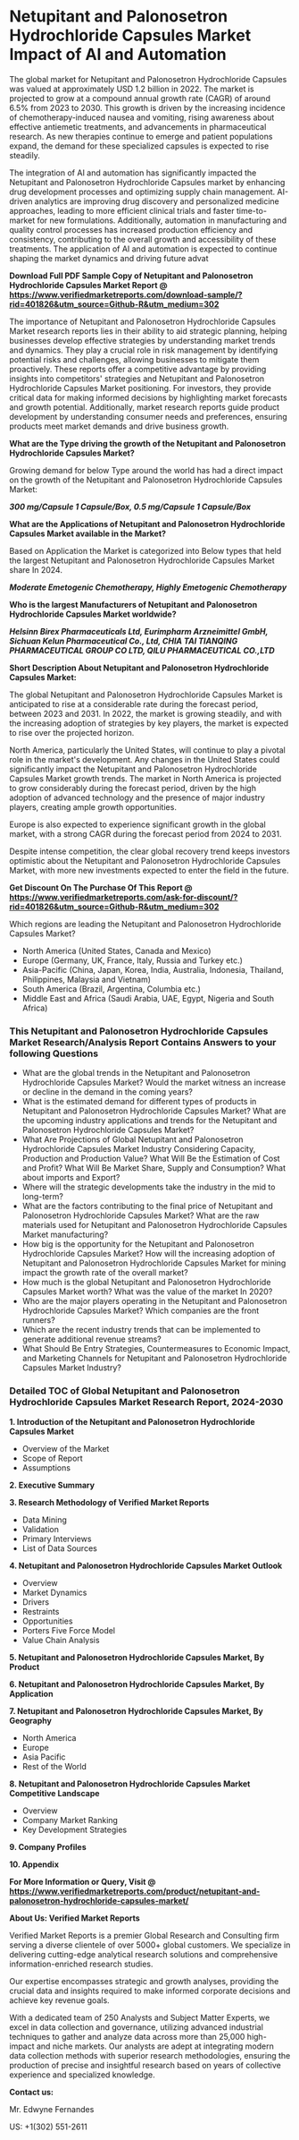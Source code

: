 <meta name="title" content="Global Netupitant and Palonosetron Hydrochloride Capsules Market Impact of AI and Automation"><meta name="description" content="The global market for Netupitant and Palonosetron Hydrochloride Capsules was valued at approximately USD 1.2 billion in 2022. The market is projected to grow at a comp"><meta name="title" content="Netupitant and Palonosetron Hydrochloride Capsules Market Size, Share, Scope, Trends, Growth, Opportunities, Analysis, Forecast"><h1>Netupitant and Palonosetron Hydrochloride Capsules Market Impact of AI and Automation</h1><p>The global market for Netupitant and Palonosetron Hydrochloride Capsules was valued at approximately USD 1.2 billion in 2022. The market is projected to grow at a compound annual growth rate (CAGR) of around 6.5% from 2023 to 2030. This growth is driven by the increasing incidence of chemotherapy-induced nausea and vomiting, rising awareness about effective antiemetic treatments, and advancements in pharmaceutical research. As new therapies continue to emerge and patient populations expand, the demand for these specialized capsules is expected to rise steadily.</p><p>The integration of AI and automation has significantly impacted the Netupitant and Palonosetron Hydrochloride Capsules market by enhancing drug development processes and optimizing supply chain management. AI-driven analytics are improving drug discovery and personalized medicine approaches, leading to more efficient clinical trials and faster time-to-market for new formulations. Additionally, automation in manufacturing and quality control processes has increased production efficiency and consistency, contributing to the overall growth and accessibility of these treatments. The application of AI and automation is expected to continue shaping the market dynamics and driving future advat</p><p id="" class=""><strong>Download Full PDF Sample Copy of Netupitant and Palonosetron Hydrochloride Capsules Market Report @ <a href="https://www.verifiedmarketreports.com/download-sample/?rid=401826&utm_source=Github-R&utm_medium=302" target="_blank">https://www.verifiedmarketreports.com/download-sample/?rid=401826&utm_source=Github-R&utm_medium=302</a></strong></p><p>The importance of&nbsp;Netupitant and Palonosetron Hydrochloride Capsules Market research reports lies in their ability to aid strategic planning, helping businesses develop effective strategies by understanding market trends and dynamics. They play a crucial role in risk management by identifying potential risks and challenges, allowing businesses to mitigate them proactively. These reports offer a competitive advantage by providing insights into competitors' strategies and Netupitant and Palonosetron Hydrochloride Capsules Market positioning. For investors, they provide critical data for making informed decisions by highlighting market forecasts and growth potential. Additionally, market research reports guide product development by understanding consumer needs and preferences, ensuring products meet market demands and drive business growth.</p><p><strong>What are the&nbsp;Type driving the growth of the Netupitant and Palonosetron Hydrochloride Capsules Market?</strong></p><p id="" class="">Growing demand for below Type around the world has had a direct impact on the growth of the Netupitant and Palonosetron Hydrochloride Capsules Market:</p><em><strong>300 mg/Capsule 1 Capsule/Box, 0.5 mg/Capsule 1 Capsule/Box</strong></em></p><strong>What are the&nbsp;Applications&nbsp;of Netupitant and Palonosetron Hydrochloride Capsules Market available in the Market?</strong></p><p id="" class="">Based on Application the Market is categorized into Below types that held the largest Netupitant and Palonosetron Hydrochloride Capsules Market share In 2024.</p><em><strong>Moderate Emetogenic Chemotherapy, Highly Emetogenic Chemotherapy</strong></em></p><strong>Who is the largest Manufacturers of Netupitant and Palonosetron Hydrochloride Capsules Market worldwide?</strong></p><p><em><strong>Helsinn Birex Pharmaceuticals Ltd, Eurimpharm Arzneimittel GmbH, Sichuan Kelun Pharmaceutical Co., Ltd, CHIA TAI TIANQING PHARMACEUTICAL GROUP CO LTD, QILU PHARMACEUTICAL CO.,LTD</strong></em></p><p id="" class=""><strong>Short Description About Netupitant and Palonosetron Hydrochloride Capsules Market:</strong></p><p>The global Netupitant and Palonosetron Hydrochloride Capsules Market is anticipated to rise at a considerable rate during the forecast period, between 2023 and 2031. In 2022, the market is growing steadily, and with the increasing adoption of strategies by key players, the market is expected to rise over the projected horizon.</p><p>North America, particularly the United States, will continue to play a pivotal role in the market's development. Any changes in the United States could significantly impact the Netupitant and Palonosetron Hydrochloride Capsules Market growth trends. The market in North America is projected to grow considerably during the forecast period, driven by the high adoption of advanced technology and the presence of major industry players, creating ample growth opportunities.</p><p>Europe is also expected to experience significant growth in the global market, with a strong CAGR during the forecast period from 2024 to 2031.</p><p>Despite intense competition, the clear global recovery trend keeps investors optimistic about the Netupitant and Palonosetron Hydrochloride Capsules Market, with more new investments expected to enter the field in the future.</p><p id="" class=""><strong>Get Discount On The Purchase Of This Report @ <a href="https://www.verifiedmarketreports.com/ask-for-discount/?rid=401826&utm_source=Github-R&utm_medium=302" target="_blank">https://www.verifiedmarketreports.com/ask-for-discount/?rid=401826&utm_source=Github-R&utm_medium=302</a></strong></p>Which regions are leading the Netupitant and Palonosetron Hydrochloride Capsules Market?</p><ul><li>North America (United States, Canada and Mexico)</li><li>Europe (Germany, UK, France, Italy, Russia and Turkey etc.)</li><li>Asia-Pacific (China, Japan, Korea, India, Australia, Indonesia, Thailand, Philippines, Malaysia and Vietnam)</li><li>South America (Brazil, Argentina, Columbia etc.)</li><li>Middle East and Africa (Saudi Arabia, UAE, Egypt, Nigeria and South Africa)</li></ul><h3 id="" class="">This Netupitant and Palonosetron Hydrochloride Capsules Market Research/Analysis Report Contains Answers to your following Questions</h3><ul><li>What are the global trends in the Netupitant and Palonosetron Hydrochloride Capsules Market? Would the market witness an increase or decline in the demand in the coming years?</li><li>What is the estimated demand for different types of products in Netupitant and Palonosetron Hydrochloride Capsules Market? What are the upcoming industry applications and trends for the Netupitant and Palonosetron Hydrochloride Capsules Market?</li><li>What Are Projections of Global Netupitant and Palonosetron Hydrochloride Capsules Market Industry Considering Capacity, Production and Production Value? What Will Be the Estimation of Cost and Profit? What Will Be Market Share, Supply and Consumption? What about imports and Export?</li><li>Where will the strategic developments take the industry in the mid to long-term?</li><li>What are the factors contributing to the final price of Netupitant and Palonosetron Hydrochloride Capsules Market? What are the raw materials used for Netupitant and Palonosetron Hydrochloride Capsules Market manufacturing?</li><li>How big is the opportunity for the Netupitant and Palonosetron Hydrochloride Capsules Market? How will the increasing adoption of Netupitant and Palonosetron Hydrochloride Capsules Market for mining impact the growth rate of the overall market?</li><li>How much is the global Netupitant and Palonosetron Hydrochloride Capsules Market worth? What was the value of the market In 2020?</li><li>Who are the major players operating in the Netupitant and Palonosetron Hydrochloride Capsules Market? Which companies are the front runners?</li><li>Which are the recent industry trends that can be implemented to generate additional revenue streams?</li><li>What Should Be Entry Strategies, Countermeasures to Economic Impact, and Marketing Channels for Netupitant and Palonosetron Hydrochloride Capsules Market Industry?</li></ul><h3 id="" class="">Detailed TOC of Global Netupitant and Palonosetron Hydrochloride Capsules Market Research Report, 2024-2030</h3><p id="" class=""><strong>1. Introduction of the Netupitant and Palonosetron Hydrochloride Capsules Market</strong></p><ul><li>Overview of the Market</li><li>Scope of Report</li><li>Assumptions</li></ul><p id="" class=""><strong>2. Executive Summary</strong></p><p id="" class=""><strong>3. Research Methodology of Verified Market Reports</strong></p><ul><li>Data Mining</li><li>Validation</li><li>Primary Interviews</li><li>List of Data Sources</li></ul><p id="" class=""><strong>4. Netupitant and Palonosetron Hydrochloride Capsules Market Outlook</strong></p><ul><li>Overview</li><li>Market Dynamics</li><li>Drivers</li><li>Restraints</li><li>Opportunities</li><li>Porters Five Force Model</li><li>Value Chain Analysis</li></ul><p id="" class=""><strong>5. Netupitant and Palonosetron Hydrochloride Capsules Market, By Product</strong></p><p id="" class=""><strong>6. Netupitant and Palonosetron Hydrochloride Capsules Market, By Application</strong></p><p id="" class=""><strong>7. Netupitant and Palonosetron Hydrochloride Capsules Market, By Geography</strong></p><ul><li>North America</li><li>Europe</li><li>Asia Pacific</li><li>Rest of the World</li></ul><p id="" class=""><strong>8. Netupitant and Palonosetron Hydrochloride Capsules Market Competitive Landscape</strong></p><ul><li>Overview</li><li>Company Market Ranking</li><li>Key Development Strategies</li></ul><p id="" class=""><strong>9. Company Profiles</strong></p><p id="" class=""><strong>10. Appendix</strong></p><p id="" class=""><strong>For More Information or Query, Visit @ <a href="https://www.verifiedmarketreports.com/product/netupitant-and-palonosetron-hydrochloride-capsules-market/" target="_blank">https://www.verifiedmarketreports.com/product/netupitant-and-palonosetron-hydrochloride-capsules-market/</a></strong></p><p id="" class=""><strong>About Us: Verified Market Reports</strong></p><p id="" class="">Verified Market Reports is a premier Global Research and Consulting firm serving a diverse clientele of over 5000+ global customers. We specialize in delivering cutting-edge analytical research solutions and comprehensive information-enriched research studies.</p><p id="" class="">Our expertise encompasses strategic and growth analyses, providing the crucial data and insights required to make informed corporate decisions and achieve key revenue goals.</p><p id="" class="">With a dedicated team of 250 Analysts and Subject Matter Experts, we excel in data collection and governance, utilizing advanced industrial techniques to gather and analyze data across more than 25,000 high-impact and niche markets. Our analysts are adept at integrating modern data collection methods with superior research methodologies, ensuring the production of precise and insightful research based on years of collective experience and specialized knowledge.</p><p id="" class=""><strong>Contact us:</strong></p><p id="" class="">Mr. Edwyne Fernandes</p><p id="" class="">US: +1(302) 551-2611</p>